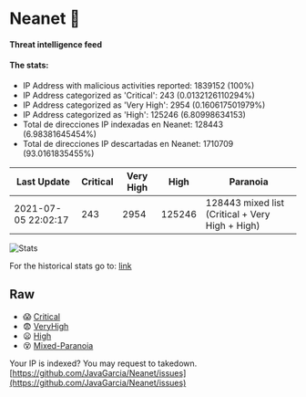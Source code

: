 # Neanet :hocho:
#### Threat intelligence feed
#### The stats:

- IP Address with malicious activities reported: 1839152 (100%)
- IP Address categorized as 'Critical':  243 (0.0132126110294%)
- IP Address categorized as 'Very High':  2954 (0.160617501979%)
- IP Address categorized as 'High':  125246 (6.80998634153)
- Total de direcciones IP indexadas en Neanet:  128443 (6.98381645454%)
- Total de direcciones IP descartadas en Neanet:  1710709 (93.0161835455%)

| Last Update | Critical | Very High | High | Paranoia |
| --- | --- | --- | --- | --- |
| 2021-07-05 22:02:17 | 243 | 2954 | 125246 | 128443 mixed list (Critical + Very High + High)|

![Stats](https://docs.google.com/spreadsheets/d/e/2PACX-1vSnaNMIXVabIpDJjufMlzH7poXnshF3mgd8Is1g9ytUEzVsP5my4Trn8f-xkoLLQ38xpL3HtmUexLo6/pubchart?oid=501124687&format=image)

For the historical stats go to: [link](/stats.csv)
## Raw
- :scream: [Critical](https://raw.githubusercontent.com/JavaGarcia/Neanet/master/blacklists/neanet_critical.txt)
- :fearful: [VeryHigh](https://raw.githubusercontent.com/JavaGarcia/Neanet/master/blacklists/neanet_veryHigh.txtt)
- :frowning: [High](https://raw.githubusercontent.com/JavaGarcia/Neanet/master/blacklists/neanet_high.txt)
- :dizzy_face: [Mixed-Paranoia](https://raw.githubusercontent.com/JavaGarcia/Neanet/master/blacklists/neanet_all.txt)


Your IP is indexed? You may request to takedown. [https://github.com/JavaGarcia/Neanet/issues](https://github.com/JavaGarcia/Neanet/issues)



















































































































































































































































































































































































































































































































































































































































































































































































































































































































































































































































































































































































































































































































































































































































































































































































































































































































































































































































































































































































































































































































































































































































































































































































































































































































































































































































































































































































































































































































































































































































































































































































































































































































































































































































































































































































































































































































































































































































































































































































































































































































































































































































































































































































































































































































































































































































































































































































































































































































































































































































































































































































































































































































































































































































































































































































































































































































































































































































































































































































































































































































































































































































































































































































































































































































































































































































































































































































































































































































































































































































































































































































































































































































































































































































































































































































































